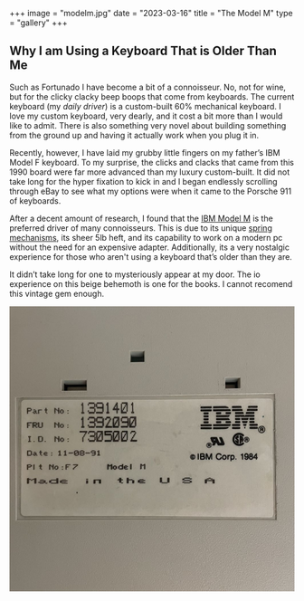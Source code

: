 +++
image = "modelm.jpg"
date = "2023-03-16"
title = "The Model M"
type = "gallery"
+++

## Why I am Using a Keyboard That is Older Than Me

Such as Fortunado I have become a bit of a connoisseur. No, not for wine, but for the clicky clacky beep boops that come from keyboards. The current keyboard (my *daily driver*) is a custom-built 60% mechanical keyboard. I love my custom keyboard, very dearly, and it cost a bit more than I would like to admit. There is also something very novel about building something from the ground up and having it actually work when you plug it in. 

Recently, however, I have laid my grubby little fingers on my father’s IBM Model F keyboard. 
To my surprise, the clicks and clacks that came from this 1990 board were far more advanced than my luxury custom-built. It did not take long for the hyper fixation to kick in and I began endlessly scrolling through eBay to see what my options were when it came to the Porsche 911 of keyboards.

After a decent amount of research, I found that the [IBM Model M](https://youtu.be/D7wmMZmMinM) is the preferred driver of many connoisseurs. This is due to its unique [spring mechanisms](https://patentimages.storage.googleapis.com/36/4b/99/36af15e33d4aff/US3699296.pdf), its sheer 5lb heft, and its capability to work on a modern pc without the need for an expensive adapter. Additionally, its a very nostalgic experience for those who aren't using a keyboard that’s older than they are. 

It didn’t take long for one to mysteriously appear at my door. The io experience on this beige behemoth is one for the books. I cannot recomend this vintage gem enough. 

![image info](modelm2.jpg)
